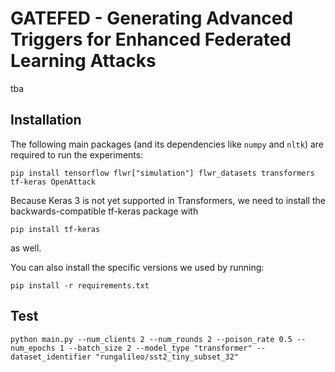 # GATEFED - Generating Advanced Triggers for Enhanced Federated Learning Attacks

tba

## Installation

The following main packages (and its dependencies like ```numpy``` and ```nltk```) are required to run the experiments:
```
pip install tensorflow flwr["simulation"] flwr_datasets transformers tf-keras OpenAttack
```

Because  Keras 3 is not yet supported in Transformers, we need to install the backwards-compatible tf-keras package with 
```
pip install tf-keras
```
as well.


You can also install the specific versions we used by running:
```
pip install -r requirements.txt
```


## Test

```
python main.py --num_clients 2 --num_rounds 2 --poison_rate 0.5 --num_epochs 1 --batch_size 2 --model_type "transformer" --dataset_identifier "rungalileo/sst2_tiny_subset_32"
```


